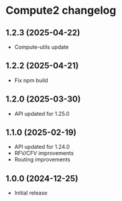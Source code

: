 # Compute2 changelog

## 1.2.3 (2025-04-22)

- Compute-utils update

## 1.2.2 (2025-04-21)

- Fix npm build

## 1.2.0 (2025-03-30)

- API updated for 1.25.0

## 1.1.0 (2025-02-19)

- API updated for 1.24.0
- RFV/CFV improvements
- Routing improvements

## 1.0.0 (2024-12-25)

- Initial release
